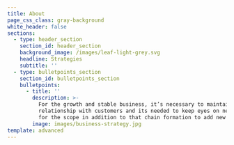```yaml
---
title: About
page_css_class: gray-background
white_header: false
sections:
  - type: header_section
    section_id: header_section
    background_image: /images/leaf-light-grey.svg
    headline: Strategies
    subtitle: ''
  - type: bulletpoints_section
    section_id: bulletpoints_section
    bulletpoints:
      - title: ''
        description: >-
          For the growth and stable business, it’s necessary to maintain
          relationship with customers and its needed to keep eyes on new leads
          for the scope in addition to that chain formation to add new customers
        image: images/business-strategy.jpg
template: advanced
---
```

